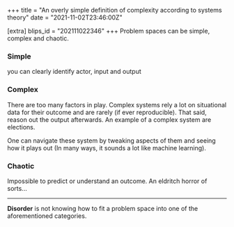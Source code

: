 +++
title = "An overly simple definition of complexity according to systems theory"
date = "2021-11-02T23:46:00Z"

[extra]
blips_id = "202111022346"
+++
Problem spaces can be simple, complex and chaotic.

### Simple
you can clearly identify actor, input and output

### Complex
There are too many factors in play. Complex systems rely a lot on situational data for their outcome and are rarely (if ever reproducible). That said, reason out the output afterwards. An example of a complex system are elections.

One can navigate these system by tweaking aspects of them and seeing how it plays out (In many ways, it sounds a lot like machine learning).

### Chaotic
Impossible to predict or understand an outcome. An eldritch horror of sorts...


---

**Disorder** is not knowing how to fit a problem space into one of the aforementioned categories.
